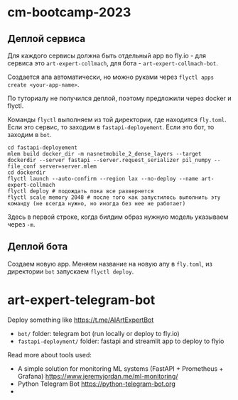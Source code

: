 # cm-bootcamp-2023

## Деплой сервиса

Для каждого сервисы должна быть отдельный app во fly.io - для сервиса это `art-expert-collmach`, для бота - `art-expert-collmach-bot`.

Создается апа автоматически, но можно руками через `flyctl apps create <your-app-name>`.

По туториалу не получился деплой, поэтому предложили через docker и flyctl.

Команды `flyctl` выполняем из той директории, где находится `fly.toml`. Если это сервис, то заходим в `fastapi-deployement`. Если это бот, то заходим в `bot`.

```
cd fastapi-deployement
mlem build docker_dir -m nasnetmobile_2_dense_layers --target dockerdir --server fastapi --server.request_serializer pil_numpy --file_conf server=server.mlem
cd dockerdir
flyctl launch --auto-confirm --region lax --no-deploy --name art-expert-collmach
flyctl deploy # подождать пока все развернется
flyctl scale memory 2048 # после того как запустилось выполнить эту команду (не всегда нужно, но иногда без нее не работает)
```

Здесь в первой строке, когда билдим образ нужную модель указываем через `-m`.

## Деплой бота

Создаем новую app. Меняем название на новую апу в `fly.toml`, из директории `bot` запускаем `flyctl deploy`.

# art-expert-telegram-bot

Deploy something like https://t.me/AIArtExpertBot

- `bot/` folder: telegram bot (run locally or deploy to fly.io)
- `fastapi-deployment/` folder: fastapi and streamlit app to deploy to flyio

Read more about tools used:
- A simple solution for monitoring ML systems (FastAPI + Prometheus + Grafana) https://www.jeremyjordan.me/ml-monitoring/
- Python Telegram Bot https://python-telegram-bot.org
- 